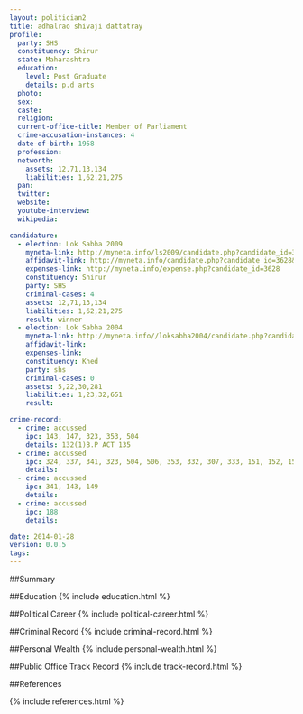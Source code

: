 ```yaml
---
layout: politician2
title: adhalrao shivaji dattatray
profile: 
  party: SHS
  constituency: Shirur
  state: Maharashtra
  education: 
    level: Post Graduate
    details: p.d arts
  photo: 
  sex: 
  caste: 
  religion: 
  current-office-title: Member of Parliament
  crime-accusation-instances: 4
  date-of-birth: 1958
  profession: 
  networth: 
    assets: 12,71,13,134
    liabilities: 1,62,21,275
  pan: 
  twitter: 
  website: 
  youtube-interview: 
  wikipedia: 

candidature: 
  - election: Lok Sabha 2009
    myneta-link: http://myneta.info/ls2009/candidate.php?candidate_id=3628
    affidavit-link: http://myneta.info/candidate.php?candidate_id=3628&scan=original
    expenses-link: http://myneta.info/expense.php?candidate_id=3628
    constituency: Shirur 
    party: SHS
    criminal-cases: 4
    assets: 12,71,13,134
    liabilities: 1,62,21,275
    result: winner 
  - election: Lok Sabha 2004
    myneta-link: http://myneta.info//loksabha2004/candidate.php?candidate_id=2428
    affidavit-link: 
    expenses-link: 
    constituency: Khed 
    party: shs
    criminal-cases: 0
    assets: 5,22,30,281
    liabilities: 1,23,32,651
    result:  

crime-record: 
  - crime: accussed
    ipc: 143, 147, 323, 353, 504
    details: 132(1)B.P ACT 135 
  - crime: accussed
    ipc: 324, 337, 341, 323, 504, 506, 353, 332, 307, 333, 151, 152, 153, 143, 147, 149
    details:  
  - crime: accussed
    ipc: 341, 143, 149
    details:  
  - crime: accussed
    ipc: 188
    details:  

date: 2014-01-28
version: 0.0.5
tags: 
---
```

##Summary


##Education
{% include education.html %}


##Political Career
{% include political-career.html %}


##Criminal Record
{% include criminal-record.html %}


##Personal Wealth
{% include personal-wealth.html %}


##Public Office Track Record
{% include track-record.html %}


##References


{% include references.html %}